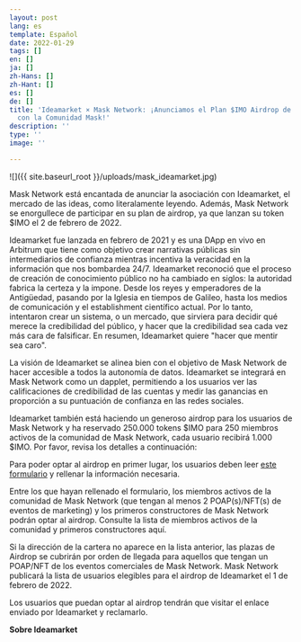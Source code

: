 ```yaml
---
layout: post
lang: es
template: Español
date: 2022-01-29
tags: []
en: []
ja: []
zh-Hans: []
zh-Hant: []
es: []
de: []
title: 'Ideamarket × Mask Network: ¡Anunciamos el Plan $IMO Airdrop de Ideamarket
  con la Comunidad Mask!'
description: ''
type: ''
image: ''

---
```

![]({{ site.baseurl_root }}/uploads/mask_ideamarket.jpg)

Mask Network está encantada de anunciar la asociación con Ideamarket, el mercado de las ideas, como literalamente leyendo. Además, Mask Network se enorgullece de participar en su plan de airdrop, ya que lanzan su token $IMO el 2 de febrero de 2022.

Ideamarket fue lanzada en febrero de 2021 y es una DApp en vivo en Arbitrum que tiene como objetivo crear narrativas públicas sin intermediarios de confianza mientras incentiva la veracidad en la información que nos bombardea 24/7. Ideamarket reconoció que el proceso de creación de conocimiento público no ha cambiado en siglos: la autoridad fabrica la certeza y la impone. Desde los reyes y emperadores de la Antigüedad, pasando por la Iglesia en tiempos de Galileo, hasta los medios de comunicación y el establishment científico actual. Por lo tanto, intentaron crear un sistema, o un mercado, que sirviera para decidir qué merece la credibilidad del público, y hacer que la credibilidad sea cada vez más cara de falsificar. En resumen, Ideamarket quiere "hacer que mentir sea caro".

La visión de Ideamarket se alinea bien con el objetivo de Mask Network de hacer accesible a todos la autonomía de datos. Ideamarket se integrará en Mask Network como un dapplet, permitiendo a los usuarios ver las calificaciones de credibilidad de las cuentas y medir las ganancias en proporción a su puntuación de confianza en las redes sociales.

Ideamarket también está haciendo un generoso airdrop para los usuarios de Mask Network y ha reservado 250.000 tokens $IMO para 250 miembros activos de la comunidad de Mask Network, cada usuario recibirá 1.000 $IMO. Por favor, revisa los detalles a continuación:

Para poder optar al airdrop en primer lugar, los usuarios deben leer [este formulario](https://yrbqj272q2e.typeform.com/to/LgJZc25q) y rellenar la información necesaria.

Entre los que hayan rellenado el formulario, los miembros activos de la comunidad de Mask Network (que tengan al menos 2 POAP(s)/NFT(s) de eventos de marketing) y los primeros constructores de Mask Network podrán optar al airdrop. Consulte la lista de miembros activos de la comunidad y primeros constructores aquí.

Si la dirección de la cartera no aparece en la lista anterior, las plazas de Airdrop se cubrirán por orden de llegada para aquellos que tengan un POAP/NFT de los eventos comerciales de Mask Network. Mask Network publicará la lista de usuarios elegibles para el airdrop de Ideamarket el 1 de febrero de 2022.

Los usuarios que puedan optar al airdrop tendrán que visitar el enlace enviado por Ideamarket y reclamarlo.

**Sobre Ideamarket**